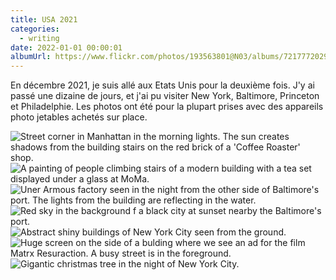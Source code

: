 ```yaml
---
title: USA 2021
categories:
  - writing
date: 2022-01-01 00:00:01
albumUrl: https://www.flickr.com/photos/193563801@N03/albums/72177720295644522
---
```


En décembre 2021, je suis allé aux Etats Unis pour la deuxième fois. J'y ai passé une dizaine de jours, et j'ai pu visiter New York, Baltimore, Princeton et Philadelphie. Les photos ont été pour la plupart prises avec des appareils photo jetables achetés sur place.

<div class="photo-album">
    <div class="images-row">
        <img src="https://live.staticflickr.com/65535/51791988556_c234a2f874_z.jpg" alt="Street corner in Manhattan in the morning lights. The sun creates shadows from the building stairs on the red brick of a 'Coffee Roaster' shop.">
    </div>
        <div class="images-row images-row-2">
        <img src="https://live.staticflickr.com/65535/51791988436_8c62c4f160.jpg" alt="A painting of people climbing stairs of a modern building with a tea set displayed under a glass at MoMa.">
        <img src="https://live.staticflickr.com/65535/51792105603_fda838754c.jpg" alt="Uner Armous factory seen in the night from the other side of Baltimore's port. The lights from the building are reflecting in the water.">
    </div>
    <div class="images-row">
        <img src="https://live.staticflickr.com/65535/51792727050_733fe640de_z.jpg" alt="Red sky in the background f a black city at sunset nearby the Baltimore's port.">
    </div>
    <div class="images-row images-row-2">
        <img src="https://live.staticflickr.com/65535/51792726680_19d40c3693.jpg" alt="Abstract shiny buildings of New York City seen from the ground.">
        <img src="https://live.staticflickr.com/65535/51792105478_c6d7521a7e.jpg" alt="Huge screen on the side of a bulding where we see an ad for the film Matrx Resuraction. A busy street is in the foreground.">
    </div>
    <div class="images-row">
        <img src="https://live.staticflickr.com/65535/51792364364_b50f96ab36_z.jpg" alt="Gigantic christmas tree in the night of New York City.">
    </div>
</div>